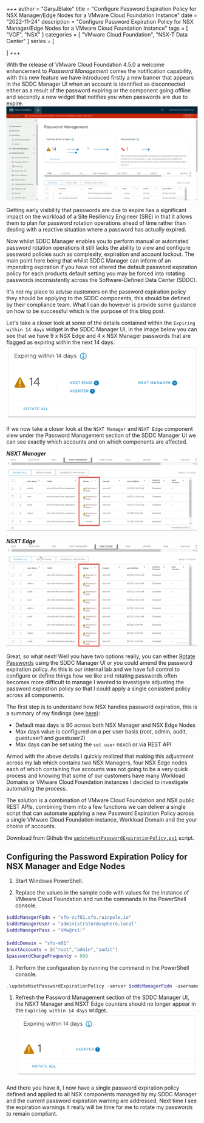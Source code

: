 +++
author = "GaryJBlake"
title = "Configure Password Expiration Policy for NSX Manager/Edge Nodes for a VMware Cloud Foundation Instance"
date = "2022-11-24"
description = "Configure Password Expiration Policy for NSX Manager/Edge Nodes for a VMware Cloud Foundation Instance"
tags = [
    "VCF",
    "NSX"
]
categories = [
    "VMware Cloud Foundation",
    "NSX-T Data Center"
]
series = [

]
+++

With the release of VMware Cloud Foundation 4.5.0 a welcome enhancement to *Password Management* comes the notification capability, with this new feature we have introduced firstly a new banner that appears in the SDDC Manager UI when an account is identified as disconnected either as a result of the password expiring or the component going offline and secondly a new widget that notifies you when passwords are due to expire.
![](/archive/2022/vcf-password-notifications.png)

Getting early visibility that passwords are due to expire has a significant impact on the workload of a Site Resiliency Engineer (SRE) in that it allows them to plan for password rotation operations ahead of time rather than dealing with a reactive situation where a password has actually expired.

Now whilst SDDC Manager enables you to perform manual or automated password rotation operations it still lacks the ability to view and configure password policies such as complexity, expiration and account lockout. The main point here being that whilst SDDC Manager can inform of an impending expiration if you have not altered the default password expiration policy for each products default setting you may be forced into rotating passwords inconsistently across the Software-Defined Data Center (SDDC).

It's not my place to advise customers on the password expiration policy they should be applying to the SDDC components, this should be defined by their compliance team. What I can do however is provide some guidance on how to be successful which is the purpose of this blog post.

Let's take a closer look at some of the details contained within the `Expiring within 14 days` widget in the SDDC Manager UI, in the image below you can see that we have 9 x NSX Edge and 4 x NSX Manager passwords that are flagged as expiring within the next 14 days.
![](/archive/2022/vcf-expiring-widget.png)

If we now take a closer look at the `NSXT Manager` and `NSXT Edge` component view under the Password Management section of the SDDC Manager UI we can see exactly which accounts and on which components are affected.

***NSXT Manager***
![](/archive/2022/vcf-expiring-nsx-manager.png)

***NSXT Edge***
![](/archive/2022/vcf-expiring-nsx-edge.png)

Great, so what next! Well you have two options really, you can either [Rotate Passwords](https://docs-staging.vmware.com/en/VMware-Cloud-Foundation/4.5/vcf-admin/GUID-28D29FFA-2D81-4781-AD79-85697497D45B.html) using the SDDC Manager UI or you could amend the password expiration policy. As this is our internal lab and we have full control to configure or define things how we like and rotating passwords often becomes more difficult to manage I wanted to investigate adjusting the password expiration policy so that I could apply a single consistent policy across all components.

The first step is to understand how NSX handles password expiration, this is a summary of my findings (see [here](https://docs.vmware.com/en/VMware-NSX-T-Data-Center/3.2/installation/GUID-89E9BD91-6FD4-481A-A76F-7A20DB5B916C.html)):

* Default max days is 90 across both NSX Manager and NSX Edge Nodes
* Max days value is configured on a per user basis (root, admin, audit, guestuser1 and guestuser2)
* Max days can be set using the `set user` nsxcli or via REST API

Armed with the above details I quickly realized that making this adjustment across my lab which contains two NSX Managers, four NSX Edge nodes each of which containing five accounts was not going to be a very quick process and knowing that some of our customers have many Workload Domains or VMware Cloud Foundation instances I decided to investigate automating the process.

The solution is a combination of VMware Cloud Foundation and NSX public REST APIs, combining them into a few functions we can deliver a single script that can automate applying a new Password Expiration Policy across a single VMware Cloud Foundation instance, Workload Domain and the your choice of accounts.

Download from Github the [`updateNsxtPasswordExpirationPolicy.ps1`](https://github.com/GaryJBlake/my-cloudy-world-scripts/blob/main/PowerShell/vcf/scripts/updateNsxtPasswordExpirationPolicy.ps1) script.

## Configuring the Password Expiration Policy for NSX Manager and Edge Nodes

1. Start Windows PowerShell.

2. Replace the values in the sample code with values for the instance of VMware Cloud Foundation and run the commands in the PowerShell console.

``` powershell
$sddcManagerFqdn = "sfo-vcf01.sfo.rainpole.io"
$sddcManagerUser = "administrator@vsphere.local"
$sddcManagerPass = "VMw@re1!"

$sddcDomain = "sfo-m01"
$nsxtAccounts = @("root","admin","audit")
$passwordChangeFrequency = 999
```

3. Perform the configuration by running the command in the PowerShell console.

``` powershell
.\updateNsxtPasswordExpirationPolicy -server $sddcManagerFqdn -username $sddcManagerUser -password $sddcManagerPass -nsxtAccounts $nsxtAccounts -passwordChangeFrequency $passwordChangeFrequency
```

1. Refresh the Password Management section of the SDDC Manager UI, the NSXT Manager and NSXT Edge counters should no longer appear in the `Expiring within 14 days` widget.
![](/archive/2022/vcf-active-widgit.png)

And there you have it, I now have a single password expiration policy defined and applied to all NSX components managed by my SDDC Manager and the current password expiration warning are addressed. Next time I see the expiration warnings it really will be time for me to rotate my passwords to remain compliant.

